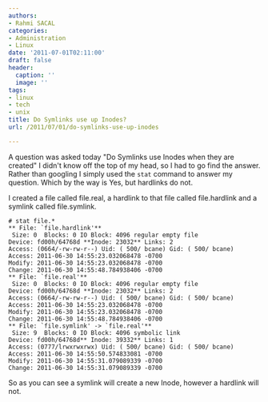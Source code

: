 ```yaml
---
authors:
- Rahmi SACAL
categories:
- Administration
- Linux
date: '2011-07-01T02:11:00'
draft: false
header:
  caption: ''
  image: ''
tags:
- linux
- tech
- unix
title: Do Symlinks use up Inodes?
url: /2011/07/01/do-symlinks-use-up-inodes

---
```


A question was asked today "Do Symlinks use Inodes when they are  created" I didn't know off the top of my head, so I had to go find the  answer. Rather than googling I simply used the `stat` command to answer my question. Which by the way is Yes, but hardlinks do not.

I created a file called file.real, a hardlink to that file called file.hardlink and a symlink called file.symlink.

    # stat file.*  
    ** File: `file.hardlink'**  
     Size: 0  Blocks: 0 IO Block: 4096 regular empty file  
    Device: fd00h/64768d **Inode: 23032** Links: 2  
    Access: (0664/-rw-rw-r--) Uid: ( 500/ bcane) Gid: ( 500/ bcane)  
    Access: 2011-06-30 14:55:23.032068478 -0700  
    Modify: 2011-06-30 14:55:23.032068478 -0700  
    Change: 2011-06-30 14:55:48.784938406 -0700  
    ** File: `file.real'**  
     Size: 0  Blocks: 0 IO Block: 4096 regular empty file  
    Device: fd00h/64768d **Inode: 23032** Links: 2  
    Access: (0664/-rw-rw-r--) Uid: ( 500/ bcane) Gid: ( 500/ bcane)  
    Access: 2011-06-30 14:55:23.032068478 -0700  
    Modify: 2011-06-30 14:55:23.032068478 -0700  
    Change: 2011-06-30 14:55:48.784938406 -0700  
    ** File: `file.symlink' -> `file.real'**  
     Size: 9  Blocks: 0 IO Block: 4096 symbolic link  
    Device: fd00h/64768d** Inode: 39332** Links: 1  
    Access: (0777/lrwxrwxrwx) Uid: ( 500/ bcane) Gid: ( 500/ bcane)  
    Access: 2011-06-30 14:55:50.574833081 -0700  
    Modify: 2011-06-30 14:55:31.079089339 -0700  
    Change: 2011-06-30 14:55:31.079089339 -0700

So as you can see a symlink will create a new Inode, however a hardlink will not.
